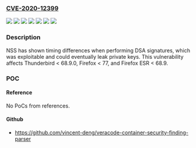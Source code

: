 ### [CVE-2020-12399](https://cve.mitre.org/cgi-bin/cvename.cgi?name=CVE-2020-12399)
![](https://img.shields.io/static/v1?label=Product&message=Firefox%20ESR&color=blue)
![](https://img.shields.io/static/v1?label=Product&message=Firefox&color=blue)
![](https://img.shields.io/static/v1?label=Product&message=Thunderbird&color=blue)
![](https://img.shields.io/static/v1?label=Version&message=%3C%2068.9%20&color=brighgreen)
![](https://img.shields.io/static/v1?label=Version&message=%3C%2068.9.0%20&color=brighgreen)
![](https://img.shields.io/static/v1?label=Version&message=%3C%2077%20&color=brighgreen)
![](https://img.shields.io/static/v1?label=Vulnerability&message=Timing%20attack%20on%20DSA%20signatures%20in%20NSS%20library&color=brighgreen)

### Description

NSS has shown timing differences when performing DSA signatures, which was exploitable and could eventually leak private keys. This vulnerability affects Thunderbird < 68.9.0, Firefox < 77, and Firefox ESR < 68.9.

### POC

#### Reference
No PoCs from references.

#### Github
- https://github.com/vincent-deng/veracode-container-security-finding-parser


